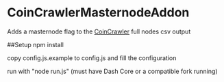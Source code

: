 # CoinCrawlerMasternodeAddon
Adds a masternode flag to the [CoinCrawler](https://github.com/Antti-Kaikkonen/CoinCrawler) full nodes csv output

##Setup
npm install

copy config.js.example to config.js and fill the configuration

run with "node run.js" (must have Dash Core or a compatible fork running)
